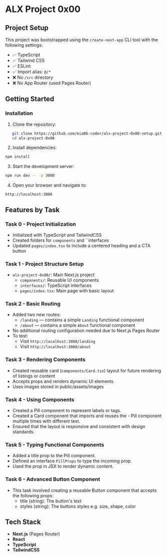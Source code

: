 # ALX Project 0x00

## Project Setup

This project was bootstrapped using the `create-next-app` CLI tool with the following settings:

- ✅ TypeScript
- ✅ Tailwind CSS
- ✅ ESLint
- ✅ Import alias: `@/*`
- ❌ No `/src` directory
- ❌ No App Router (used Pages Router)

## Getting Started

### Installation

1. Clone the repository:

```bash
   git clone https://github.com/mia06-coder/alx-project-0x00-setup.git
   cd alx-project-0x00
```

2. Install dependencies:

```bash
npm install
```

3. Start the development server:

```bash
npm run dev -- -p 3000
```

4. Open your browser and navigate to:

```arduino
http://localhost:3000
```

## Features by Task

### Task 0 - Project Initialization

- Initialized with TypeScript and TailwindCSS
- Created folders for `components` and ``interfaces
- Updated `pages/index.tsx` to include a centered heading and a CTA button

### Task 1 - Project Structure Setup

- `alx-project-0x00/`: Main Next.js project
  - `components/`: Reusable UI components
  - `interfaces/`: TypeScript interfaces
  - `pages/index.tsx`: Main page with basic layout

### Task 2 - Basic Routing

- Added two new routes:
  - `/landing` — contains a simple `Landing` functional component
  - `/about` — contains a simple `About` functional component
- No additional routing configuration needed due to Next.js Pages Router
- To test:
  - Visit `http://localhost:3000/landing`
  - Visit `http://localhost:3000/about`

### Task 3 - Rendering Components

- Created reusable card (`components/Card.tsx`) layout for future rendering of listings or content
- Accepts props and renders dynamic UI elements
- Uses images stored in public/assets/images

### Task 4 - Using Components

- Created a Pill component to represent labels or tags.
- Created a Card component that imports and reuses the - Pill component multiple times with different text.
- Ensured that the layout is responsive and consistent with design standards.

### Task 5 - Typing Functional Components

- Added a title prop to the Pill component.
- Defined an interface `PillProps` to type the incoming prop.
- Used the prop in JSX to render dynamic content.

### Task 6 - Advanced Button Component

- This task involved creating a reusable Button component that accepts the following props:
  - title (string): The button's text
  - styles (string): The buttons styles e.g. size, shape, color

## Tech Stack

- **Next.js** (Pages Router)
- **React**
- **TypeScript**
- **TailwindCSS**
